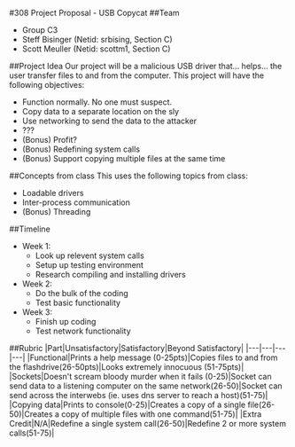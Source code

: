 #308 Project Proposal - USB Copycat
##Team
- Group C3
- Steff Bisinger (Netid: srbising, Section C)
- Scott Meuller (Netid: scottm1, Section C)

##Project Idea
Our project will be a malicious USB driver that... helps... the user transfer files to and from the computer.
This project will have the following objectives:
- Function normally. No one must suspect.
- Copy data to a separate location on the sly
- Use networking to send the data to the attacker
- ???
- (Bonus) Profit?
- (Bonus) Redefining system calls
- (Bonus) Support copying multiple files at the same time

##Concepts from class
This uses the following topics from class:
- Loadable drivers
- Inter-process communication
- (Bonus) Threading

##Timeline
- Week 1:
  * Look up relevent system calls
  * Setup up testing environment
  * Research compiling and installing drivers
- Week 2:
  * Do the bulk of the coding
  * Test basic functionality
- Week 3:
  * Finish up coding
  * Test network functionality

##Rubric
|Part|Unsatisfactory|Satisfactory|Beyond Satisfactory|
|---|---|---|---|
|Functional|Prints a help message (0-25pts)|Copies files to and from the flashdrive(26-50pts)|Looks extremely innocuous (51-75pts)|
|Sockets|Doesn't scream bloody murder when it fails (0-25)|Socket can send data to a listening computer on the same network(26-50)|Socket can send across the interwebs (ie. uses dns server to reach a host)(51-75)|
|Copying data|Prints to console(0-25)|Creates a copy of a single file(26-50)|Creates a copy of multiple files with one command(51-75)|
|Extra Credit|N/A|Redefine a single system call(26-50)|Redefine 2 or more system calls(51-75)|
